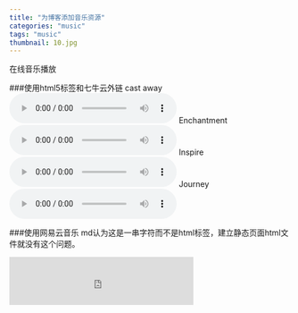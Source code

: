 ```yaml
---
title: "为博客添加音乐资源"
categories: "music"
tags: "music"
thumbnail: 10.jpg
---
```

在线音乐播放

###使用html5标签和七牛云外链
cast away
<audio src="http://7xpt1l.com1.z0.glb.clouddn.com/thumbnailcast%20away.mp3" controls>
您的浏览器不支持audio元素。
</audio>
Enchantment
<audio src="http://7xpt1l.com1.z0.glb.clouddn.com/Enchantment.mp3" controls>
您的浏览器不支持audio元素。
</audio>
Inspire
<audio src="http://7xpt1l.com1.z0.glb.clouddn.com/Inspire.mp3" controls>
您的浏览器不支持audio元素。
</audio>
Journey
<audio src="http://7xpt1l.com1.z0.glb.clouddn.com/Journey.mp3" controls>
您的浏览器不支持audio元素。
</audio>

###使用网易云音乐
md认为这是一串字符而不是html标签，建立静态页面html文件就没有这个问题。
<iframe frameborder="no" border="0" marginwidth="0" marginheight="0" width=330 height=86 src="http://music.163.com/outchain/player?type=2&id=34834180&auto=1&height=66">
您的浏览器不支持iframe元素。
</iframe>
